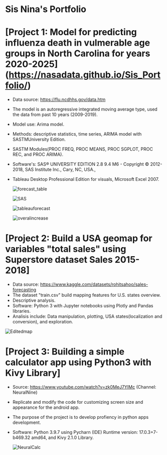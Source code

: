 # Sis Nina's Portfolio


# [Project 1: Model for predicting influenza death in vulmerable age groups in North Carolina for years 2020-2025] (https://nasadata.github.io/Sis_Portfolio/)

* Data source: https://flu.ncdhhs.gov/data.htm
* The model is an autoregressive integrated moving average type, used the data from past 10 years (2009-2019).
* Model use: Arima model.
* Methods: descriptive statistics, time series, ARIMA model with SASTMUniversity Edition. 
* SASTM Modules(PROC FREQ, PROC  MEANS, PROC SGPLOT, PROC REC, and PROC ARIMA).
* Software's: SAS® UNIVERSITY EDITION 2.8 9.4 M6 - Copyright © 2012-2018, SAS Institute Inc., Cary, NC, USA.,
* Tableau Desktop Professional Edition for visuals, Microsoft Excel 2007.

  ![forecast_table](https://user-images.githubusercontent.com/46803169/177681551-cfa5594d-75e7-4d86-8ac4-5196bd8a4ae7.png)

  ![SAS](https://user-images.githubusercontent.com/46803169/177790116-cf84a3b3-048e-4f28-81e6-74eeda339ac9.png)

  ![tableauforecast](https://user-images.githubusercontent.com/46803169/177682461-c9cf5ea8-0ec4-498e-87ff-88afd28e5e00.png)

  ![overalincrease](https://user-images.githubusercontent.com/46803169/177682632-4cfc097b-173e-4b82-849e-9d5689b6c882.png)

# [Project 2: Build a USA geomap for variables "total sales" using Superstore dataset Sales 2015-2018]

* Data source: https://www.kaggle.com/datasets/rohitsahoo/sales-forecasting 
* The dataset "train.csv" build mapping features for U.S. states overview. 
* Descriptive analysis.
* Software: Python 3 with Jupyter notebooks using Plotly and Pandas libraries.
* Analisis include: Data manipulation, plotting, USA states(localization and conversion), and exploration.

![Editedmap](https://user-images.githubusercontent.com/46803169/183792393-42b8f4c9-964d-4b23-94a7-a3d56a98babd.png)

# [Project 3: Building a simple calculator app using Python3 with Kivy Library]

* Source: https://www.youtube.com/watch?v=zk0MeJ7YIMc (Channel: NeuralNine)
* Replicate and modify the code for customizing screen size and appearance for the android app.
* The purpose of the project is to develop profiency in python apps development.
* Software: Python 3.9.7 using Pycharn (IDE) Runtime version: 17.0.3+7-b469.32 amd64, and Kivy 2.1.0 Library.

  ![NeuralCalc](https://user-images.githubusercontent.com/46803169/184059121-afa20449-1f44-4c71-a21f-50c32a795a04.png)
